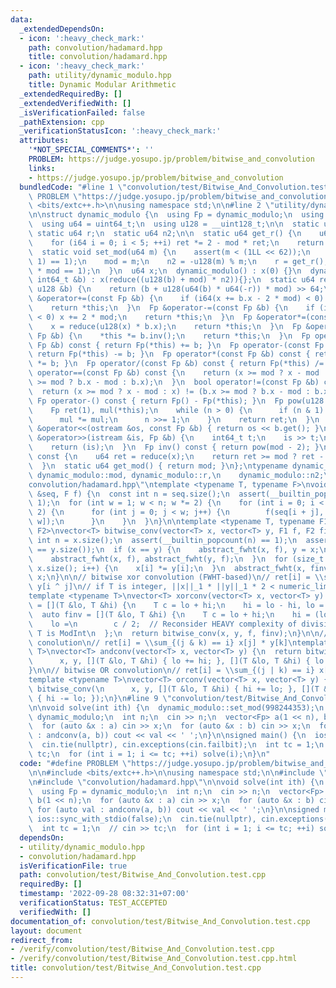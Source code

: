 ```yaml
---
data:
  _extendedDependsOn:
  - icon: ':heavy_check_mark:'
    path: convolution/hadamard.hpp
    title: convolution/hadamard.hpp
  - icon: ':heavy_check_mark:'
    path: utility/dynamic_modulo.hpp
    title: Dynamic Modular Arithmetic
  _extendedRequiredBy: []
  _extendedVerifiedWith: []
  _isVerificationFailed: false
  _pathExtension: cpp
  _verificationStatusIcon: ':heavy_check_mark:'
  attributes:
    '*NOT_SPECIAL_COMMENTS*': ''
    PROBLEM: https://judge.yosupo.jp/problem/bitwise_and_convolution
    links:
    - https://judge.yosupo.jp/problem/bitwise_and_convolution
  bundledCode: "#line 1 \"convolution/test/Bitwise_And_Convolution.test.cpp\"\n#define\
    \ PROBLEM \"https://judge.yosupo.jp/problem/bitwise_and_convolution\"\n\n#include\
    \ <bits/extc++.h>\n\nusing namespace std;\n\n#line 2 \"utility/dynamic_modulo.hpp\"\
    \n\nstruct dynamic_modulo {\n  using Fp = dynamic_modulo;\n  using i64 = int64_t;\n\
    \  using u64 = uint64_t;\n  using u128 = __uint128_t;\n\n  static u64 mod;\n \
    \ static u64 r;\n  static u64 n2;\n\n  static u64 get_r() {\n    u64 ret = mod;\n\
    \    for (i64 i = 0; i < 5; ++i) ret *= 2 - mod * ret;\n    return ret;\n  }\n\
    \  static void set_mod(u64 m) {\n    assert(m < (1LL << 62));\n    assert((m &\
    \ 1) == 1);\n    mod = m;\n    n2 = -u128(m) % m;\n    r = get_r();\n    assert(r\
    \ * mod == 1);\n  }\n  u64 x;\n  dynamic_modulo() : x(0) {}\n  dynamic_modulo(const\
    \ int64_t &b) : x(reduce((u128(b) + mod) * n2)){};\n  static u64 reduce(const\
    \ u128 &b) {\n    return (b + u128(u64(b) * u64(-r)) * mod) >> 64;\n  }\n  Fp\
    \ &operator+=(const Fp &b) {\n    if (i64(x += b.x - 2 * mod) < 0) x += 2 * mod;\n\
    \    return *this;\n  }\n  Fp &operator-=(const Fp &b) {\n    if (i64(x -= b.x)\
    \ < 0) x += 2 * mod;\n    return *this;\n  }\n  Fp &operator*=(const Fp &b) {\n\
    \    x = reduce(u128(x) * b.x);\n    return *this;\n  }\n  Fp &operator/=(const\
    \ Fp &b) {\n    *this *= b.inv();\n    return *this;\n  }\n  Fp operator+(const\
    \ Fp &b) const { return Fp(*this) += b; }\n  Fp operator-(const Fp &b) const {\
    \ return Fp(*this) -= b; }\n  Fp operator*(const Fp &b) const { return Fp(*this)\
    \ *= b; }\n  Fp operator/(const Fp &b) const { return Fp(*this) /= b; }\n  bool\
    \ operator==(const Fp &b) const {\n    return (x >= mod ? x - mod : x) == (b.x\
    \ >= mod ? b.x - mod : b.x);\n  }\n  bool operator!=(const Fp &b) const {\n  \
    \  return (x >= mod ? x - mod : x) != (b.x >= mod ? b.x - mod : b.x);\n  }\n \
    \ Fp operator-() const { return Fp() - Fp(*this); }\n  Fp pow(u128 n) const {\n\
    \    Fp ret(1), mul(*this);\n    while (n > 0) {\n      if (n & 1) ret *= mul;\n\
    \      mul *= mul;\n      n >>= 1;\n    }\n    return ret;\n  }\n  friend ostream\
    \ &operator<<(ostream &os, const Fp &b) { return os << b.get(); }\n  friend istream\
    \ &operator>>(istream &is, Fp &b) {\n    int64_t t;\n    is >> t;\n    b = dynamic_modulo(t);\n\
    \    return (is);\n  }\n  Fp inv() const { return pow(mod - 2); }\n  u64 get()\
    \ const {\n    u64 ret = reduce(x);\n    return ret >= mod ? ret - mod : ret;\n\
    \  }\n  static u64 get_mod() { return mod; }\n};\ntypename dynamic_modulo::u64\
    \ dynamic_modulo::mod, dynamic_modulo::r,\n    dynamic_modulo::n2;\n#line 1 \"\
    convolution/hadamard.hpp\"\ntemplate <typename T, typename F>\nvoid abstract_fwht(vector<T>\
    \ &seq, F f) {\n  const int n = seq.size();\n  assert(__builtin_popcount(n) ==\
    \ 1);\n  for (int w = 1; w < n; w *= 2) {\n    for (int i = 0; i < n; i += w *\
    \ 2) {\n      for (int j = 0; j < w; j++) {\n        f(seq[i + j], seq[i + j +\
    \ w]);\n      }\n    }\n  }\n}\n\ntemplate <typename T, typename F1, typename\
    \ F2>\nvector<T> bitwise_conv(vector<T> x, vector<T> y, F1 f, F2 finv) {\n  const\
    \ int n = x.size();\n  assert(__builtin_popcount(n) == 1);\n  assert(x.size()\
    \ == y.size());\n  if (x == y) {\n    abstract_fwht(x, f), y = x;\n  } else {\n\
    \    abstract_fwht(x, f), abstract_fwht(y, f);\n  }\n  for (size_t i = 0; i <\
    \ x.size(); i++) {\n    x[i] *= y[i];\n  }\n  abstract_fwht(x, finv);\n  return\
    \ x;\n}\n\n// bitwise xor convolution (FWHT-based)\n// ret[i] = \\sum_j x[j] *\
    \ y[i ^ j]\n// if T is integer, ||x||_1 * ||y||_1 * 2 < numeric_limits<T>::max()\n\
    template <typename T>\nvector<T> xorconv(vector<T> x, vector<T> y) {\n  auto f\
    \ = [](T &lo, T &hi) {\n    T c = lo + hi;\n    hi = lo - hi, lo = c;\n  };\n\
    \  auto finv = [](T &lo, T &hi) {\n    T c = lo + hi;\n    hi = (lo - hi) / 2,\n\
    \    lo =\n        c / 2;  // Reconsider HEAVY complexity of division by 2 when\
    \ T is ModInt\n  };\n  return bitwise_conv(x, y, f, finv);\n}\n\n// bitwise AND\
    \ conolution\n// ret[i] = \\sum_{(j & k) == i} x[j] * y[k]\ntemplate <typename\
    \ T>\nvector<T> andconv(vector<T> x, vector<T> y) {\n  return bitwise_conv(\n\
    \      x, y, [](T &lo, T &hi) { lo += hi; }, [](T &lo, T &hi) { lo -= hi; });\n\
    }\n\n// bitwise OR convolution\n// ret[i] = \\sum_{(j | k) == i} x[j] * y[k]\n\
    template <typename T>\nvector<T> orconv(vector<T> x, vector<T> y) {\n  return\
    \ bitwise_conv(\n      x, y, [](T &lo, T &hi) { hi += lo; }, [](T &lo, T &hi)\
    \ { hi -= lo; });\n}\n#line 9 \"convolution/test/Bitwise_And_Convolution.test.cpp\"\
    \n\nvoid solve(int ith) {\n  dynamic_modulo::set_mod(998244353);\n  using Fp =\
    \ dynamic_modulo;\n  int n;\n  cin >> n;\n  vector<Fp> a(1 << n), b(1 << n);\n\
    \  for (auto &x : a) cin >> x;\n  for (auto &x : b) cin >> x;\n  for (auto val\
    \ : andconv(a, b)) cout << val << ' ';\n}\n\nsigned main() {\n  ios::sync_with_stdio(false);\n\
    \  cin.tie(nullptr), cin.exceptions(cin.failbit);\n  int tc = 1;\n  // cin >>\
    \ tc;\n  for (int i = 1; i <= tc; ++i) solve(i);\n}\n"
  code: "#define PROBLEM \"https://judge.yosupo.jp/problem/bitwise_and_convolution\"\
    \n\n#include <bits/extc++.h>\n\nusing namespace std;\n\n#include \"utility/dynamic_modulo.hpp\"\
    \n#include \"convolution/hadamard.hpp\"\n\nvoid solve(int ith) {\n  dynamic_modulo::set_mod(998244353);\n\
    \  using Fp = dynamic_modulo;\n  int n;\n  cin >> n;\n  vector<Fp> a(1 << n),\
    \ b(1 << n);\n  for (auto &x : a) cin >> x;\n  for (auto &x : b) cin >> x;\n \
    \ for (auto val : andconv(a, b)) cout << val << ' ';\n}\n\nsigned main() {\n \
    \ ios::sync_with_stdio(false);\n  cin.tie(nullptr), cin.exceptions(cin.failbit);\n\
    \  int tc = 1;\n  // cin >> tc;\n  for (int i = 1; i <= tc; ++i) solve(i);\n}"
  dependsOn:
  - utility/dynamic_modulo.hpp
  - convolution/hadamard.hpp
  isVerificationFile: true
  path: convolution/test/Bitwise_And_Convolution.test.cpp
  requiredBy: []
  timestamp: '2022-09-28 08:32:31+07:00'
  verificationStatus: TEST_ACCEPTED
  verifiedWith: []
documentation_of: convolution/test/Bitwise_And_Convolution.test.cpp
layout: document
redirect_from:
- /verify/convolution/test/Bitwise_And_Convolution.test.cpp
- /verify/convolution/test/Bitwise_And_Convolution.test.cpp.html
title: convolution/test/Bitwise_And_Convolution.test.cpp
---
```

